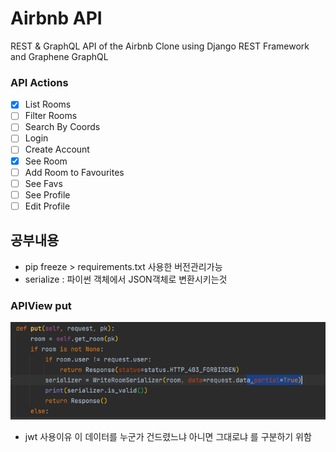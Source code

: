 # Airbnb API

REST & GraphQL API of the Airbnb Clone using Django REST Framework and Graphene GraphQL

### API Actions

- [x] List Rooms
- [ ] Filter Rooms
- [ ] Search By Coords
- [ ] Login
- [ ] Create Account
- [x] See Room
- [ ] Add Room to Favourites
- [ ] See Favs
- [ ] See Profile
- [ ] Edit Profile

## 공부내용

- pip freeze > requirements.txt 사용한 버전관리가능
- serialize : 파이썬 객체에서 JSON객체로 변환시키는것
  <!-- 2.3 -->

### APIView put
![img.png](img.png)


- jwt 사용이유 이 데이터를 누군가 건드렸느냐 아니면 그대로냐 를 구분하기 위함